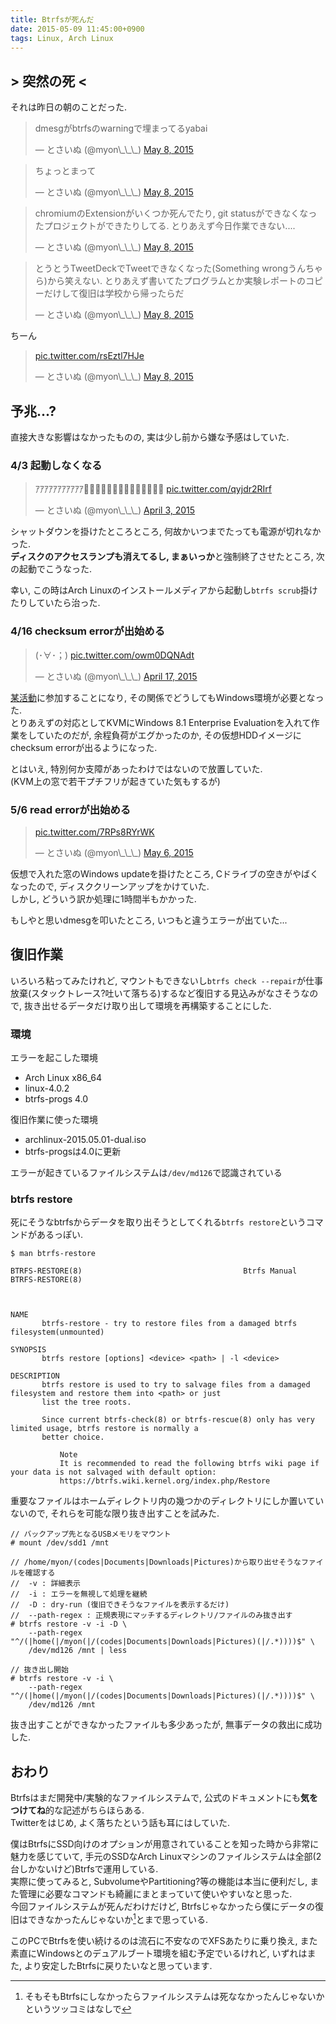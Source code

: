 ```yaml
---
title: Btrfsが死んだ
date: 2015-05-09 11:45:00+0900
tags: Linux, Arch Linux
---
```


## > 突然の死 <

それは昨日の朝のことだった.

<blockquote class="twitter-tweet tw-align-center" lang="en"><p lang="ja" dir="ltr">dmesgがbtrfsのwarningで埋まってるyabai</p>&mdash; とさいぬ (@myon\_\_\_) <a href="https://twitter.com/myon___/status/596480331273740288">May 8, 2015</a></blockquote>
<script async src="//platform.twitter.com/widgets.js" charset="utf-8"></script>

<blockquote class="twitter-tweet tw-align-center" lang="en"><p lang="ja" dir="ltr">ちょっとまって</p>&mdash; とさいぬ (@myon\_\_\_) <a href="https://twitter.com/myon___/status/596480764578955264">May 8, 2015</a></blockquote>
<script async src="//platform.twitter.com/widgets.js" charset="utf-8"></script>

<blockquote class="twitter-tweet tw-align-center" lang="en"><p lang="ja" dir="ltr">chromiumのExtensionがいくつか死んでたり, git statusができなくなったプロジェクトができたりしてる. とりあえず今日作業できない....</p>&mdash; とさいぬ (@myon\_\_\_) <a href="https://twitter.com/myon___/status/596481481041580033">May 8, 2015</a></blockquote>

<blockquote class="twitter-tweet tw-align-center" lang="en"><p lang="ja" dir="ltr">とうとうTweetDeckでTweetできなくなった(Something wrongうんちゃら)から笑えない. とりあえず書いてたプログラムとか実験レポートのコピーだけして復旧は学校から帰ったらだ</p>&mdash; とさいぬ (@myon\_\_\_) <a href="https://twitter.com/myon___/status/596484221675274240">May 8, 2015</a></blockquote>

ちーん

<blockquote class="twitter-tweet tw-align-center" lang="en"><p lang="und" dir="ltr"><a href="http://t.co/rsEztl7HJe">pic.twitter.com/rsEztl7HJe</a></p>&mdash; とさいぬ (@myon\_\_\_) <a href="https://twitter.com/myon___/status/596489983625596928">May 8, 2015</a></blockquote>

<!--more-->

## 予兆...?

直接大きな影響はなかったものの, 実は少し前から嫌な予感はしていた.

### 4/3 起動しなくなる

<blockquote class="twitter-tweet tw-align-center" lang="en"><p lang="ja" dir="ltr">ｱｱｱｱｱｱｱｱｱｱｱ💓💓💓💓💓💓💓💓💓💓💓💓💓💓 <a href="http://t.co/qyjdr2RIrf">pic.twitter.com/qyjdr2RIrf</a></p>&mdash; とさいぬ (@myon\_\_\_) <a href="https://twitter.com/myon___/status/584013642930069505">April 3, 2015</a></blockquote>

シャットダウンを掛けたところところ, 何故かいつまでたっても電源が切れなかった.  
**ディスクのアクセスランプも消えてるし, まぁいっか**と強制終了させたところ, 次の起動でこうなった.

幸い, この時はArch Linuxのインストールメディアから起動し`btrfs scrub`掛けたりしていたら治った.

### 4/16 checksum errorが出始める

<blockquote class="twitter-tweet tw-align-center" lang="en"><p lang="und" dir="ltr">(･∀･；) <a href="http://t.co/owm0DQNAdt">pic.twitter.com/owm0DQNAdt</a></p>&mdash; とさいぬ (@myon\_\_\_) <a href="https://twitter.com/myon___/status/588888414709157888">April 17, 2015</a></blockquote>

[某活動](/blog/2015-04-11/join-in-robocup-kiks-team/)に参加することになり, その関係でどうしてもWindows環境が必要となった.  
とりあえずの対応としてKVMにWindows 8.1 Enterprise Evaluationを入れて作業をしていたのだが, 余程負荷がエグかったのか, その仮想HDDイメージにchecksum errorが出るようになった.

とはいえ, 特別何か支障があったわけではないので放置していた.  
(KVM上の窓で若干プチフリが起きていた気もするが)

### 5/6 read errorが出始める

<blockquote class="twitter-tweet tw-align-center" lang="en"><p lang="und" dir="ltr"><a href="http://t.co/7RPs8RYrWK">pic.twitter.com/7RPs8RYrWK</a></p>&mdash; とさいぬ (@myon\_\_\_) <a href="https://twitter.com/myon___/status/595868510594674688">May 6, 2015</a></blockquote>

仮想で入れた窓のWindows updateを掛けたところ, Cドライブの空きがやばくなったので, ディスククリーンアップをかけていた.  
しかし, どういう訳か処理に1時間半もかかった.

もしやと思いdmesgを叩いたところ, いつもと違うエラーが出ていた...

## 復旧作業

いろいろ粘ってみたけれど, マウントもできないし`btrfs check --repair`が仕事放棄(スタックトレース?吐いて落ちる)するなど復旧する見込みがなさそうなので, 抜き出せるデータだけ取り出して環境を再構築することにした.

### 環境

エラーを起こした環境

* Arch Linux x86\_64
* linux-4.0.2
* btrfs-progs 4.0

復旧作業に使った環境

* archlinux-2015.05.01-dual.iso
* btrfs-progsは4.0に更新

エラーが起きているファイルシステムは`/dev/md126`で認識されている

### btrfs restore

死にそうなbtrfsからデータを取り出そうとしてくれる`btrfs restore`というコマンドがあるっぽい.

```
$ man btrfs-restore

BTRFS-RESTORE(8)                                    Btrfs Manual                                    BTRFS-RESTORE(8)



NAME
       btrfs-restore - try to restore files from a damaged btrfs filesystem(unmounted)

SYNOPSIS
       btrfs restore [options] <device> <path> | -l <device>

DESCRIPTION
       btrfs restore is used to try to salvage files from a damaged filesystem and restore them into <path> or just
       list the tree roots.

       Since current btrfs-check(8) or btrfs-rescue(8) only has very limited usage, btrfs restore is normally a
       better choice.

           Note
           It is recommended to read the following btrfs wiki page if your data is not salvaged with default option:
           https://btrfs.wiki.kernel.org/index.php/Restore
```

重要なファイルはホームディレクトリ内の幾つかのディレクトリにしか置いていないので, それらを可能な限り抜き出すことを試みた.

```
// バックアップ先となるUSBメモリをマウント
# mount /dev/sdd1 /mnt

// /home/myon/(codes|Documents|Downloads|Pictures)から取り出せそうなファイルを確認する
//  -v : 詳細表示
//  -i : エラーを無視して処理を継続
//  -D : dry-run (復旧できそうなファイルを表示するだけ)
//  --path-regex : 正規表現にマッチするディレクトリ/ファイルのみ抜き出す
# btrfs restore -v -i -D \
    --path-regex "^/(|home(|/myon(|/(codes|Documents|Downloads|Pictures)(|/.*))))$" \
    /dev/md126 /mnt | less

// 抜き出し開始
# btrfs restore -v -i \
    --path-regex "^/(|home(|/myon(|/(codes|Documents|Downloads|Pictures)(|/.*))))$" \
    /dev/md126 /mnt
```

抜き出すことができなかったファイルも多少あったが, 無事データの救出に成功した.

## おわり

Btrfsはまだ開発中/実験的なファイルシステムで, 公式のドキュメントにも**気をつけてね**的な記述がちらほらある.  
Twitterをはじめ, よく落ちたという話も耳にはしていた.

僕はBtrfsにSSD向けのオプションが用意されていることを知った時から非常に魅力を感じていて, 手元のSSDなArch Linuxマシンのファイルシステムは全部(2台しかないけど)Btrfsで運用している.  
実際に使ってみると, SubvolumeやPartitioning?等の機能は本当に便利だし, また管理に必要なコマンドも綺麗にまとまっていて使いやすいなと思った.  
今回ファイルシステムが死んだわけだけど, Btrfsじゃなかったら僕にデータの復旧はできなかったんじゃないか[^1]とまで思っている.

[^1]: そもそもBtrfsにしなかったらファイルシステムは死ななかったんじゃないかというツッコミはなしで

このPCでBtrfsを使い続けるのは流石に不安なのでXFSあたりに乗り換え, また素直にWindowsとのデュアルブート環境を組む予定でいるけれど, いずれはまた, より安定したBtrfsに戻りたいなと思っています.
